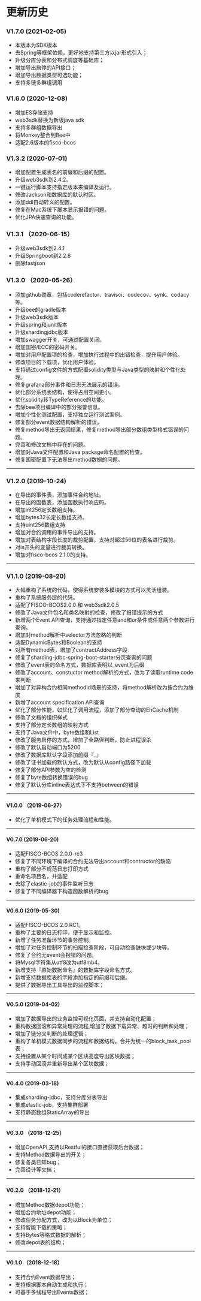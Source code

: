 # 更新历史

### V1.7.0 (2021-02-05)
- 本版本为SDK版本
- 去Spring等框架依赖，更好地支持第三方以jar形式引入；
- 升级分库分表和分布式调度等基础库；
- 增加导出启停的API接口；
- 增加导出数据类型可选功能；
- 支持多链多群组调用


### V1.6.0 (2020-12-08)
- 增加ES存储支持
- web3sdk替换为新版java sdk
- 支持多群组数据导出
- 将Monkey整合到Bee中
- 适配2.6版本的fisco-bcos

### V1.3.2 (2020-07-01)
- 增加配置生成表名的前缀和后缀的配置。
- 升级web3sdk到2.4.2。
- 一键运行脚本支持指定版本来编译及运行。
- 修改Jackson和数据库的默认时区。
- 添加ddl自动转义的配置。
- 修复在Mac系统下脚本显示报错的问题。
- 优化JPA快速查询的功能。

### V1.3.1 （2020-06-15）
- 升级web3sdk到2.4.1
- 升级Springboot到2.2.8
- 删除fastjson

### V1.3.0 （2020-05-26）
- 添加github勋章，包括coderefactor、travisci、codecov、synk、codacy等。
- 升级bee的gradle版本
- 升级web3sdk版本
- 升级spring和junit版本
- 升级shardingjdbc版本
- 增加swagger开关，可通过配置关闭。
- 增加国密/ECC的密码开关。
- 增加对用户配置项的检查，增加执行过程中的出错检查，提升用户体验。
- 修改项目的下载项，优化用户体验。
- 支持通过config文件的方式配置solidity类型与Java类型的映射和个性化处理。
- 修复grafana部分事件和日志无法展示的错误。
- 优化部分系统表结构，使得占用空间更小。
- 优化solidity转TypeReference的功能。
- 去除bee项目编译中的部分报警信息。
- 增加个性化测试配置，支持独立运行测试案例。
- 修复部分event数据结构解析的错误。
- 修复method导出无返回结果，修复method导出部分数组类型格式错误的问题。
- 完善和修改文档中存在的问题。
- 增加对Java文件配置和Java package命名配置的检查。
- 修复国密配置下无法导出method数据的问题。

---

### V1.2.0 (2019-10-24)
- 在导出的事件表，添加事件合约地址。
- 在导出的函数表，添加函数执行响应码。
- 增加int256定长数组支持。
- 增加bytes32长定长数组支持。
- 支持uint256数组支持
- 增加对合约调用的事件导出的支持。
- 增加对表结构字段长度的裁剪配置，支持对超过56位的表名进行裁剪。
- 对is开头的变量进行裁剪转换。
- 增加对fisco-bcos 2.1.0的支持。

---

### V1.1.0 (2019-08-20)
- 大幅重构了系统的代码，使得系统安装多模块的方式可以灵活组装。
- 重构了系统服务层的代码。
- 适配了FISCO-BCOS2.0.0 和 web3sdk2.0.5
- 修改了Java文件包名和类名映射的检查，修改了报错提示的方式
- 新增两个Event API查询，支持通过指定任意and和or条件或任意两个参数进行查询。
- 增加对method解析中selector方法忽略的判断
- 适配DynamicBytes和Boolean的支持
- 对所有method表，增加了contractAddress字段
- 修复了sharding-jdbc-spring-boot-starter分页查询的问题
- 修改了event表的命名方式，数据库表明以_event为后缀
- 修改了account、constuctor method解析的方式，改为了读取runtime code来判断
- 增加了对异构合约相同methodId场景的支持，将method解析改为按合约为维度
- 新增了account specification API查询
- 优化了部分性能，如优化了调用流程，添加了部分查询的EhCache机制
- 修改了文档的组织样式
- 支持了部分定长数组的映射方式
- 支持了Java文件中，byte数组和List
- 修改了服务启停的方式，增加了全路径判断，防止进程误杀
- 修改了默认启动端口为5200
- 修改了数据库默认字段添加前缀『_』
- 修改了证书加载的默认方式，改为默认从config路径下加载
- 修复了部分API参数为空的检测
- 修复了byte数组转换错误的bug
- 修复了默认分库inline表达式下不支持between的错误

---

#### V1.0.0 （2019-06-27）
- 优化了单机模式下的任务处理流程和性能。

---

#### V0.7.0 (2019-06-20)
- 适配FISCO-BCOS 2.0.0-rc3
- 修复了不同环境下编译的合约无法导出account和contructor的缺陷
- 重构了部分不规范日志打印方式
- 重命名项目名，并适配
- 去除了elastic-job的事件监听日志
- 修复了不同编译器下构造函数解析的bug

---

#### V0.6.0 (2019-05-30)
- 适配FISCO-BCOS 2.0 RC1。
- 重构了主要的日志打印，便于显示和监控。
- 新增了任务准备环节的事务控制。
- 增加了对任务控制环节的扫描检查阶段，可自动检查缺块或少块等。
- 修复了合约无event会报错的问题。
- 将Mysql字符集从utf8改为utf8mb4。
- 新增支持『原始数据命名』的数据库字段命名方式。
- 新增支持数据库表的字段添加指定的前缀和后缀。
- 提供了数据导出工具导出的监控脚本；

---

#### V0.5.0 (2019-04-02)

- 增加了数据导出的业务监控可视化页面，并支持自动化配置；
- 重构数据回滚和异常处理的流程,增加了数据下载异常、超时的判断和处理；
- 增加了链分叉判断的处理逻辑；
- 重构了单机模式数据同步的流程和数据结构，合并为统一的block_task_pool表；
- 支持设置从某个时间或某个区块高度导出区块数据；
- 支持手动回滚并重新导出某个区块数据；

---

#### V0.4.0 (2019-03-18)

- 集成sharding-jdbc，支持分库分表导出
- 集成elastic-job，支持集群部署
- 支持静态数组StaticArray的导出

---

#### V0.3.0 （2018-12-25）

- 增加OpenAPI,支持以Restful的接口直接获取后台数据；
- 支持Method数据导出的开关；
- 修复各类已知bug；
- 完善设计等文档；

---

#### V0.2.0 （2018-12-21）

- 增加Method数据depot功能；
- 增加合约地址depot功能；
- 修改任务分配方式，改为以Block为单位；
- 支持智能下载的策略；
- 支持Bytes等格式数据的解析；
- 修改depot表的结构；

---

#### V0.1.0 （2018-12-18）
- 支持合约Event数据导出；
- 支持根据脚本自动生成和执行；
- 可基于多线程导出Events数据；
